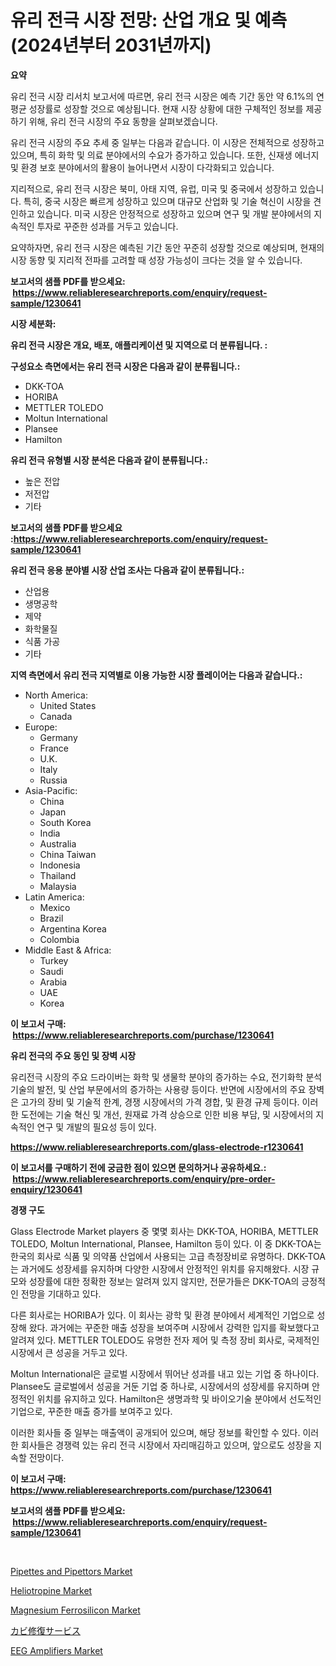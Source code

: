 <p><h1>유리 전극 시장 전망: 산업 개요 및 예측 (2024년부터 2031년까지)</h1></p><p><strong>요약</strong></p>
<p><p>유리 전극 시장 리서치 보고서에 따르면, 유리 전극 시장은 예측 기간 동안 약 6.1%의 연평균 성장률로 성장할 것으로 예상됩니다. 현재 시장 상황에 대한 구체적인 정보를 제공하기 위해, 유리 전극 시장의 주요 동향을 살펴보겠습니다.</p><p>유리 전극 시장의 주요 추세 중 일부는 다음과 같습니다. 이 시장은 전체적으로 성장하고 있으며, 특히 화학 및 의료 분야에서의 수요가 증가하고 있습니다. 또한, 신재생 에너지 및 환경 보호 분야에서의 활용이 늘어나면서 시장이 다각화되고 있습니다.</p><p>지리적으로, 유리 전극 시장은 북미, 아태 지역, 유럽, 미국 및 중국에서 성장하고 있습니다. 특히, 중국 시장은 빠르게 성장하고 있으며 대규모 산업화 및 기술 혁신이 시장을 견인하고 있습니다. 미국 시장은 안정적으로 성장하고 있으며 연구 및 개발 분야에서의 지속적인 투자로 꾸준한 성과를 거두고 있습니다.</p><p>요약하자면, 유리 전극 시장은 예측된 기간 동안 꾸준히 성장할 것으로 예상되며, 현재의 시장 동향 및 지리적 전파를 고려할 때 성장 가능성이 크다는 것을 알 수 있습니다.</p></p>
<p><strong>보고서의 샘플 PDF를 받으세요: &nbsp;<a href="https://www.reliableresearchreports.com/enquiry/request-sample/1230641">https://www.reliableresearchreports.com/enquiry/request-sample/1230641</a></strong></p>
<p><strong>시장 세분화:</strong></p>
<p><strong> 유리 전극 시장은 개요, 배포, 애플리케이션 및 지역으로 더 분류됩니다. :</strong></p>
<p><strong>구성요소 측면에서는 유리 전극 시장은 다음과 같이 분류됩니다.:</strong></p>
<p><ul><li>DKK-TOA</li><li>HORIBA</li><li>METTLER TOLEDO</li><li>Moltun International</li><li>Plansee</li><li>Hamilton</li></ul></p>
<p><strong> 유리 전극 유형별 시장 분석은 다음과 같이 분류됩니다.:</strong></p>
<p><ul><li>높은 전압</li><li>저전압</li><li>기타</li></ul></p>
<p><strong>보고서의 샘플 PDF를 받으세요 :<a href="https://www.reliableresearchreports.com/enquiry/request-sample/1230641">https://www.reliableresearchreports.com/enquiry/request-sample/1230641</a></strong></p>
<p><strong> 유리 전극 응용 분야별 시장 산업 조사는 다음과 같이 분류됩니다.:</strong></p>
<p><ul><li>산업용</li><li>생명공학</li><li>제약</li><li>화학물질</li><li>식품 가공</li><li>기타</li></ul></p>
<p><strong>지역 측면에서 유리 전극 지역별로 이용 가능한 시장 플레이어는 다음과 같습니다.:</strong></p>
<p><ul>
    <li>
        North America:
        <ul>
            <li>United States</li>
            <li>Canada</li>
        </ul>
    </li>
    <li>
        Europe:
        <ul>
            <li>Germany</li>
            <li>France</li>
            <li>U.K.</li>
            <li>Italy</li>
            <li>Russia</li>
        </ul>
    </li>
    <li>
        Asia-Pacific:
        <ul>
            <li>China</li>
            <li>Japan</li>
            <li>South Korea</li>
            <li>India</li>
            <li>Australia</li>
            <li>China Taiwan</li>
            <li>Indonesia</li>
            <li>Thailand</li>
            <li>Malaysia</li>
        </ul>
    </li>
    <li>
        Latin America:
        <ul>
            <li>Mexico</li>
            <li>Brazil</li>
            <li>Argentina Korea</li>
            <li>Colombia</li>
        </ul>
    </li>
    <li>
        Middle East & Africa:
        <ul>
            <li>Turkey</li>
            <li>Saudi</li>
            <li>Arabia</li>
            <li>UAE</li>
            <li>Korea</li>
        </ul>
    </li>
    </ul></p>
<p><strong>이 보고서 구매: &nbsp;<a href="https://www.reliableresearchreports.com/purchase/1230641">https://www.reliableresearchreports.com/purchase/1230641</a></strong></p>
<p><strong>유리 전극의 주요 동인 및 장벽 시장</strong></p>
<p><p>유리전극 시장의 주요 드라이버는 화학 및 생물학 분야의 증가하는 수요, 전기화학 분석 기술의 발전, 및 산업 부문에서의 증가하는 사용량 등이다. 반면에 시장에서의 주요 장벽은 고가의 장비 및 기술적 한계, 경쟁 시장에서의 가격 경합, 및 환경 규제 등이다. 이러한 도전에는 기술 혁신 및 개선, 원재료 가격 상승으로 인한 비용 부담, 및 시장에서의 지속적인 연구 및 개발의 필요성 등이 있다.</p></p>
<p><strong><a href="https://www.reliableresearchreports.com/glass-electrode-r1230641">https://www.reliableresearchreports.com/glass-electrode-r1230641</a></strong></p>
<p><strong>이 보고서를 구매하기 전에 궁금한 점이 있으면 문의하거나 공유하세요.: &nbsp;<a href="https://www.reliableresearchreports.com/enquiry/pre-order-enquiry/1230641">https://www.reliableresearchreports.com/enquiry/pre-order-enquiry/1230641</a></strong></p>
<p><strong>경쟁 구도</strong></p>
<p><p>Glass Electrode Market players 중 몇몇 회사는 DKK-TOA, HORIBA, METTLER TOLEDO, Moltun International, Plansee, Hamilton 등이 있다. 이 중 DKK-TOA는 한국의 회사로 식품 및 의약품 산업에서 사용되는 고급 측정장비로 유명하다. DKK-TOA는 과거에도 성장세를 유지하며 다양한 시장에서 안정적인 위치를 유지해왔다. 시장 규모와 성장률에 대한 정확한 정보는 알려져 있지 않지만, 전문가들은 DKK-TOA의 긍정적인 전망을 기대하고 있다.</p><p>다른 회사로는 HORIBA가 있다. 이 회사는 광학 및 환경 분야에서 세계적인 기업으로 성장해 왔다. 과거에는 꾸준한 매출 성장을 보여주며 시장에서 강력한 입지를 확보했다고 알려져 있다. METTLER TOLEDO도 유명한 전자 제어 및 측정 장비 회사로, 국제적인 시장에서 큰 성공을 거두고 있다.</p><p>Moltun International은 글로벌 시장에서 뛰어난 성과를 내고 있는 기업 중 하나이다. Plansee도 글로벌에서 성공을 거둔 기업 중 하나로, 시장에서의 성장세를 유지하며 안정적인 위치를 유지하고 있다. Hamilton은 생명과학 및 바이오기술 분야에서 선도적인 기업으로, 꾸준한 매출 증가를 보여주고 있다.</p><p>이러한 회사들 중 일부는 매출액이 공개되어 있으며, 해당 정보를 확인할 수 있다. 이러한 회사들은 경쟁력 있는 유리 전극 시장에서 자리매김하고 있으며, 앞으로도 성장을 지속할 전망이다.</p></p>
<p><strong>이 보고서 구매: &nbsp; <a href="https://www.reliableresearchreports.com/purchase/1230641">https://www.reliableresearchreports.com/purchase/1230641</a></strong></p>
<p><strong>보고서의 샘플 PDF를 받으세요: &nbsp;<a href="https://www.reliableresearchreports.com/enquiry/request-sample/1230641">https://www.reliableresearchreports.com/enquiry/request-sample/1230641</a></strong><strong></strong></p>
<p>&nbsp;</p>
<p><p><a href="https://github.com/abdelrhmankishk22/Market-Research-Report-List-3/blob/main/pipettes-and-pipettors-market.md">Pipettes and Pipettors Market</a></p><p><a href="https://issuu.com/reportprime-2/docs/heliotropine-market-size-2030.pptx">Heliotropine Market</a></p><p><a href="https://issuu.com/reportprime-2/docs/magnesium-ferrosilicon-market-size-2030.pptx">Magnesium Ferrosilicon Market</a></p><p><a href="https://medium.com/@magalirtiz2005/%E3%82%AB%E3%83%93%E9%99%A4%E5%8E%BB%E3%82%B5%E3%83%BC%E3%83%93%E3%82%B9%E3%81%AE%E5%B8%82%E5%A0%B4%E3%82%B7%E3%82%A7%E3%82%A2%E3%81%AE%E9%80%B2%E5%8C%96%E3%81%A8%E5%B8%82%E5%A0%B4%E6%88%90%E9%95%B7%E3%81%AE%E3%83%88%E3%83%AC%E3%83%B3%E3%83%892024%E5%B9%B4%E3%81%8B%E3%82%892031%E5%B9%B4%E3%81%BE%E3%81%A7-1f77a8ed0ea8">カビ修復サービス</a></p><p><a href="https://github.com/ChiragRp1/Market-Research-Report-List-4/blob/main/eeg-amplifiers-market.md">EEG Amplifiers Market</a></p></p>